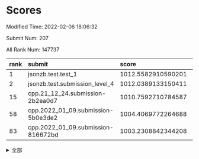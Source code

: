# Scores

Modified Time: 2022-02-06 18:06:32

Submit Num: 207

All Rank Num: 147737

| rank |               submit               |       score        |       sigma        | pk_num |
| :--- | :--------------------------------- | :----------------- | :----------------- | :----- |
| 1    | jsonzb.test.test_1                 | 1012.5582910590201 | 0.7945099723970775 | 2859   |
| 2    | jsonzb.test.submission_level_4     | 1012.0389133150411 | 0.7675193152172523 | 2857   |
| 15   | cpp.21_12_24.submission-2b2ea0d7   | 1010.7592710784587 | 0.7541849286824883 | 2858   |
| 58   | cpp.2022_01_09.submission-5b0e3de2 | 1004.4069772264688 | 0.7314751328671127 | 2852   |
| 83   | cpp.2022_01_09.submission-816672bd | 1003.2308842344208 | 0.7083190775923793 | 2852   |


<details>
<summary>全部</summary>

| rank |                 submit                 |       score        |       sigma        | pk_num |
| :--- | :------------------------------------- | :----------------- | :----------------- | :----- |
| 1    | jsonzb.test.test_1                     | 1012.5582910590201 | 0.7945099723970775 | 2859   |
| 2    | jsonzb.test.submission_level_4         | 1012.0389133150411 | 0.7675193152172523 | 2857   |
| 3    | gobigger.level_3.submission_level_3_5  | 1011.8223884782119 | 0.7945075298429939 | 2856   |
| 4    | gobigger.level_3.submission_level_3_38 | 1011.6544706661352 | 0.7799586862809438 | 2857   |
| 5    | gobigger.level_3.submission_level_3_8  | 1011.5544581624883 | 0.7594496852334753 | 2851   |
| 6    | gobigger.level_3.submission_level_3_6  | 1011.3650815924061 | 0.7759213922368556 | 2852   |
| 7    | gobigger.level_3.submission_level_3_13 | 1011.2121024501964 | 0.7696767074519908 | 2860   |
| 8    | gobigger.level_3.submission_level_3_45 | 1011.1066604483749 | 0.7762468229114826 | 2855   |
| 9    | gobigger.level_3.submission_level_3_30 | 1011.0257251109007 | 0.7901349889979323 | 2859   |
| 10   | gobigger.level_3.submission_level_3_43 | 1010.9660795944566 | 0.7986337704682251 | 2853   |
| 11   | gobigger.level_3.submission_level_3_12 | 1010.8601734405713 | 0.7483824400751521 | 2851   |
| 12   | gobigger.level_3.submission_level_3_46 | 1010.8223366836017 | 0.7716508201127336 | 2849   |
| 13   | gobigger.level_3.submission_level_3_35 | 1010.790351554675  | 0.7538981887482845 | 2852   |
| 14   | gobigger.level_3.submission_level_3_19 | 1010.7718936937493 | 0.7538400692162407 | 2856   |
| 15   | cpp.21_12_24.submission-2b2ea0d7       | 1010.7592710784587 | 0.7541849286824883 | 2858   |
| 16   | gobigger.level_3.submission_level_3_37 | 1010.7487863584064 | 0.771116931445616  | 2858   |
| 17   | gobigger.level_3.submission_level_3_22 | 1010.7290588969591 | 0.742974773151943  | 2854   |
| 18   | gobigger.level_3.submission_level_3_25 | 1010.6363845808538 | 0.7764525766404232 | 2854   |
| 19   | gobigger.level_3.submission_level_3_21 | 1010.5293711179468 | 0.7982066620872397 | 2858   |
| 20   | gobigger.level_3.submission_level_3_48 | 1010.4475355283977 | 0.7640336609550991 | 2851   |
| 21   | gobigger.level_3.submission_level_3_2  | 1010.3666747774378 | 0.7416125602549655 | 2853   |
| 22   | gobigger.level_3.submission_level_3_44 | 1010.2182159650927 | 0.7485088166290614 | 2855   |
| 23   | gobigger.level_3.submission_level_3_16 | 1010.1982897966999 | 0.7651958495667286 | 2854   |
| 24   | gobigger.level_3.submission_level_3_49 | 1010.1586127478599 | 0.7671545577272022 | 2850   |
| 25   | gobigger.level_3.submission_level_3_3  | 1010.1407879847008 | 0.7608424125210775 | 2855   |
| 26   | gobigger.level_3.submission_level_3_32 | 1010.0984069654266 | 0.7570838742659509 | 2856   |
| 27   | gobigger.level_3.submission_level_3_33 | 1010.0725127986575 | 0.7678626211568296 | 2857   |
| 28   | gobigger.level_3.submission_level_3_36 | 1009.9889030352696 | 0.7722308527833489 | 2860   |
| 29   | gobigger.level_3.submission_level_3_23 | 1009.9309482255238 | 0.7760302152623566 | 2856   |
| 30   | gobigger.level_3.submission_level_3_29 | 1009.8474119631962 | 0.7702563027249019 | 2860   |
| 31   | gobigger.level_3.submission_level_3_17 | 1009.7882584509446 | 0.7512812711315725 | 2858   |
| 32   | gobigger.level_3.submission_level_3_18 | 1009.7582856020585 | 0.7509257683239493 | 2854   |
| 33   | gobigger.level_3.submission_level_3_42 | 1009.6436239025135 | 0.7725892429037938 | 2854   |
| 34   | gobigger.level_3.submission_level_3_9  | 1009.6171190194668 | 0.738866967520398  | 2859   |
| 35   | gobigger.level_3.submission_level_3_27 | 1009.6031383814992 | 0.7413731765232594 | 2853   |
| 36   | gobigger.level_3.submission_level_3_4  | 1009.5592640196994 | 0.7522708684421516 | 2857   |
| 37   | gobigger.level_3.submission_level_3_24 | 1009.512569190956  | 0.7496268312227053 | 2854   |
| 38   | gobigger.level_3.submission_level_3_40 | 1009.4996225868618 | 0.7578674818820222 | 2856   |
| 39   | gobigger.level_3.submission_level_3_0  | 1009.4478139691488 | 0.7542090214072005 | 2855   |
| 40   | gobigger.level_3.submission_level_3_31 | 1009.3688404327743 | 0.7357937696808715 | 2857   |
| 41   | gobigger.level_3.submission_level_3_15 | 1009.3623035436198 | 0.7530883088497655 | 2854   |
| 42   | gobigger.level_3.submission_level_3_47 | 1009.3146170906967 | 0.7479396238277646 | 2850   |
| 43   | gobigger.level_3.submission_level_3_39 | 1009.3141474752721 | 0.7557445156542216 | 2855   |
| 44   | gobigger.level_3.submission_level_3_1  | 1009.2771280606469 | 0.7480095046894896 | 2848   |
| 45   | gobigger.level_3.submission_level_3_7  | 1009.2070345962795 | 0.7465732630066638 | 2856   |
| 46   | gobigger.level_3.submission_level_3_41 | 1009.1769884145148 | 0.7495751373903227 | 2853   |
| 47   | gobigger.level_3.submission_level_3_34 | 1009.0644876072326 | 0.7515944582447046 | 2854   |
| 48   | gobigger.level_3.submission_level_3_28 | 1008.9861220482695 | 0.7675747386428753 | 2851   |
| 49   | gobigger.level_3.submission_level_3_11 | 1008.7998477514848 | 0.7438905184630525 | 2852   |
| 50   | gobigger.level_3.submission_level_3_10 | 1008.725420858638  | 0.7351387090277253 | 2848   |
| 51   | gobigger.level_3.submission_level_3_14 | 1008.6956779629872 | 0.7586695473511513 | 2854   |
| 52   | gobigger.level_3.submission_level_3_26 | 1008.4412114509081 | 0.726639557935394  | 2857   |
| 53   | gobigger.level_3.submission_level_3_20 | 1008.4059084221967 | 0.7569413450216875 | 2849   |
| 54   | gobigger.level_1.submission_level_1_11 | 1004.992987700302  | 0.7238094415309172 | 2852   |
| 55   | gobigger.level_1.submission_level_1_39 | 1004.6874563315223 | 0.7147526197346316 | 2850   |
| 56   | gobigger.level_1.submission_level_1_28 | 1004.4869946862348 | 0.7213734943978239 | 2858   |
| 57   | gobigger.level_1.submission_level_1_29 | 1004.4494659191924 | 0.7202217434800783 | 2853   |
| 58   | cpp.2022_01_09.submission-5b0e3de2     | 1004.4069772264688 | 0.7314751328671127 | 2852   |
| 59   | gobigger.level_1.submission_level_1_23 | 1004.3050755611733 | 0.7171927438375906 | 2853   |
| 60   | gobigger.level_1.submission_level_1_9  | 1004.2027034071193 | 0.7108206048810077 | 2853   |
| 61   | gobigger.level_1.submission_level_1_14 | 1003.9696503878131 | 0.7150647190596388 | 2853   |
| 62   | gobigger.level_1.submission_level_1_43 | 1003.8917970226634 | 0.726642881405069  | 2851   |
| 63   | gobigger.level_1.submission_level_1_0  | 1003.8562723935509 | 0.7114431329735812 | 2852   |
| 64   | gobigger.level_1.submission_level_1_31 | 1003.7983478563859 | 0.7312286065511026 | 2849   |
| 65   | gobigger.level_1.submission_level_1_1  | 1003.7928515752635 | 0.7218730570562142 | 2857   |
| 66   | gobigger.level_1.submission_level_1_26 | 1003.7578400766339 | 0.7132407143040934 | 2855   |
| 67   | gobigger.level_1.submission_level_1_16 | 1003.7387867475795 | 0.7110674653577069 | 2859   |
| 68   | gobigger.level_1.submission_level_1_25 | 1003.7178332902558 | 0.7117258903993642 | 2853   |
| 69   | gobigger.level_1.submission_level_1_22 | 1003.6650010253248 | 0.7343398036876532 | 2853   |
| 70   | gobigger.level_1.submission_level_1_15 | 1003.6318875596294 | 0.7233086180364021 | 2858   |
| 71   | gobigger.level_1.submission_level_1_46 | 1003.5510076721276 | 0.7083903571959853 | 2856   |
| 72   | gobigger.level_1.submission_level_1_34 | 1003.5263679184034 | 0.7243867630259541 | 2853   |
| 73   | gobigger.level_1.submission_level_1_8  | 1003.5025000493564 | 0.710835135922918  | 2852   |
| 74   | gobigger.level_1.submission_level_1_17 | 1003.4134245396629 | 0.715671842388858  | 2852   |
| 75   | gobigger.level_1.submission_level_1_42 | 1003.4065794897548 | 0.7236768236763393 | 2856   |
| 76   | gobigger.level_1.submission_level_1_10 | 1003.4059741408223 | 0.7167354355133337 | 2853   |
| 77   | gobigger.level_1.submission_level_1_24 | 1003.3827925119522 | 0.7223446086749518 | 2856   |
| 78   | gobigger.level_1.submission_level_1_18 | 1003.3350690568934 | 0.7328819363264137 | 2857   |
| 79   | gobigger.level_1.submission_level_1_47 | 1003.3073424982848 | 0.7252980685292263 | 2856   |
| 80   | gobigger.level_1.submission_level_1_33 | 1003.2885960527454 | 0.7234516710848804 | 2855   |
| 81   | gobigger.level_1.submission_level_1_6  | 1003.2556097422984 | 0.7148138261510791 | 2853   |
| 82   | gobigger.level_1.submission_level_1_44 | 1003.23490107612   | 0.714305753256389  | 2862   |
| 83   | cpp.2022_01_09.submission-816672bd     | 1003.2308842344208 | 0.7083190775923793 | 2852   |
| 84   | gobigger.level_1.submission_level_1_40 | 1003.1178961592416 | 0.7201956126395332 | 2854   |
| 85   | gobigger.level_1.submission_level_1_27 | 1003.0668778176205 | 0.7349905591130976 | 2857   |
| 86   | gobigger.level_1.submission_level_1_49 | 1003.0497686271552 | 0.7183726148686805 | 2856   |
| 87   | gobigger.level_1.submission_level_1_21 | 1002.9829713466272 | 0.7155940496882965 | 2853   |
| 88   | gobigger.level_1.submission_level_1_13 | 1002.9718484822166 | 0.709428409954074  | 2855   |
| 89   | gobigger.level_1.submission_level_1_5  | 1002.9582889302501 | 0.7240295392486341 | 2852   |
| 90   | gobigger.level_1.submission_level_1_12 | 1002.8906051476794 | 0.7146929978329273 | 2852   |
| 91   | gobigger.level_1.submission_level_1_41 | 1002.889979802042  | 0.7242962362053382 | 2855   |
| 92   | gobigger.level_1.submission_level_1_35 | 1002.8046891597965 | 0.7158484825257123 | 2847   |
| 93   | gobigger.level_1.submission_level_1_36 | 1002.7613588817171 | 0.7106253842509734 | 2853   |
| 94   | gobigger.level_1.submission_level_1_32 | 1002.7492119861547 | 0.7069047944603885 | 2855   |
| 95   | gobigger.level_1.submission_level_1_19 | 1002.7275304892465 | 0.7183664220963911 | 2852   |
| 96   | gobigger.level_1.submission_level_1_3  | 1002.6083955128167 | 0.7088263110550557 | 2857   |
| 97   | gobigger.level_1.submission_level_1_2  | 1002.5997697020557 | 0.7161225333826972 | 2856   |
| 98   | gobigger.level_1.submission_level_1_37 | 1002.5978493503103 | 0.7117016227149661 | 2858   |
| 99   | gobigger.level_1.submission_level_1_7  | 1002.5094276150382 | 0.716483461226028  | 2851   |
| 100  | gobigger.level_1.submission_level_1_48 | 1002.3983821177811 | 0.7088746224605513 | 2855   |
| 101  | gobigger.level_1.submission_level_1_4  | 1001.8527057665729 | 0.7035149080538889 | 2858   |
| 102  | gobigger.level_1.submission_level_1_38 | 1001.5073717652509 | 0.7045264884688143 | 2856   |
| 103  | gobigger.level_1.submission_level_1_45 | 1001.4396503195752 | 0.7099062305472854 | 2853   |
| 104  | gobigger.level_1.submission_level_1_20 | 1001.4273051039258 | 0.7159991751907886 | 2853   |
| 105  | gobigger.level_1.submission_level_1_30 | 1001.3970692108655 | 0.7072600562771294 | 2851   |
| 106  | gobigger.random.submission_random_24   | 997.4900018303464  | 0.7102495436031722 | 2859   |
| 107  | gobigger.random.submission_random_25   | 997.2845104143794  | 0.6938048095741332 | 2854   |
| 108  | gobigger.random.submission_random_32   | 997.2844272399403  | 0.7062485333862302 | 2858   |
| 109  | gobigger.random.submission_random_28   | 997.2774903300716  | 0.7143957053163319 | 2853   |
| 110  | gobigger.random.submission_random_23   | 996.9283817605565  | 0.7157125174587287 | 2853   |
| 111  | gobigger.random.submission_random_48   | 996.9046715393009  | 0.7083949092234153 | 2859   |
| 112  | gobigger.random.submission_random_46   | 996.8747873031948  | 0.7169005457011524 | 2858   |
| 113  | gobigger.random.submission_random_44   | 996.7456395528133  | 0.7101209854557838 | 2855   |
| 114  | gobigger.random.submission_random_38   | 996.6370894825784  | 0.7142454782975288 | 2860   |
| 115  | gobigger.random.submission_random_40   | 996.6337846138629  | 0.7115478163572915 | 2851   |
| 116  | gobigger.random.submission_random_16   | 996.5923051734089  | 0.7112805228977038 | 2857   |
| 117  | gobigger.random.submission_random_9    | 996.3461945370765  | 0.7188628776683833 | 2853   |
| 118  | gobigger.random.submission_random_0    | 996.3344189575839  | 0.7090269963660564 | 2853   |
| 119  | gobigger.random.submission_random_42   | 996.2926197088427  | 0.7049136483564609 | 2856   |
| 120  | gobigger.random.submission_random_7    | 996.2872169309387  | 0.7063138429506683 | 2853   |
| 121  | gobigger.random.submission_random_47   | 996.2868322935499  | 0.6951102385127974 | 2856   |
| 122  | gobigger.random.submission_random_13   | 996.2554715624552  | 0.7054751925789047 | 2855   |
| 123  | gobigger.random.submission_random_20   | 996.2078608686974  | 0.7158865674286402 | 2857   |
| 124  | gobigger.random.submission_random_8    | 996.1616439082837  | 0.7031784377299318 | 2854   |
| 125  | gobigger.random.submission_random_3    | 996.0666576457932  | 0.702026833957015  | 2851   |
| 126  | gobigger.random.submission_random_41   | 996.0347038576995  | 0.7024989451400167 | 2853   |
| 127  | gobigger.random.submission_random_19   | 996.0104674540687  | 0.7056210016139663 | 2857   |
| 128  | gobigger.random.submission_random_26   | 995.9850801618725  | 0.7069383394215712 | 2857   |
| 129  | gobigger.random.submission_random_21   | 995.9810825045261  | 0.6988176140491459 | 2854   |
| 130  | gobigger.random.submission_random_6    | 995.8852555918812  | 0.702248867987306  | 2859   |
| 131  | gobigger.random.submission_random_45   | 995.8698500105279  | 0.7129008210742318 | 2847   |
| 132  | gobigger.random.submission_random_27   | 995.8351714004334  | 0.7047018670513963 | 2856   |
| 133  | gobigger.random.submission_random_39   | 995.7771390440931  | 0.7036360723040571 | 2851   |
| 134  | gobigger.random.submission_random_35   | 995.7511601254938  | 0.7185689793215453 | 2853   |
| 135  | gobigger.random.submission_random_22   | 995.6928556040405  | 0.7227873193763197 | 2858   |
| 136  | gobigger.random.submission_random_17   | 995.6406398615059  | 0.715307983595515  | 2853   |
| 137  | gobigger.random.submission_random_18   | 995.636885087324   | 0.7024196773128455 | 2859   |
| 138  | gobigger.random.submission_random_10   | 995.5606435319436  | 0.7144270002310484 | 2853   |
| 139  | gobigger.random.submission_random_37   | 995.4876259935504  | 0.7095722186097824 | 2855   |
| 140  | gobigger.random.submission_random_5    | 995.4649955991749  | 0.7186497632904184 | 2853   |
| 141  | gobigger.random.submission_random_15   | 995.3848833316597  | 0.7157199427706412 | 2857   |
| 142  | gobigger.random.submission_random_49   | 995.3772813508381  | 0.7143099527253187 | 2858   |
| 143  | gobigger.random.submission_random_2    | 995.3598029989241  | 0.7001420082914815 | 2858   |
| 144  | gobigger.random.submission_random_33   | 995.3495387773011  | 0.7073511489827318 | 2856   |
| 145  | gobigger.random.submission_random_11   | 995.317081831673   | 0.7254549630637286 | 2855   |
| 146  | gobigger.random.submission_random_43   | 995.2487066428238  | 0.7208056510131439 | 2854   |
| 147  | gobigger.random.submission_random_36   | 995.2218548396532  | 0.7201825316142945 | 2858   |
| 148  | gobigger.random.submission_random_31   | 995.1748059025965  | 0.7341367272243311 | 2857   |
| 149  | gobigger.random.submission_random_14   | 994.8204170542929  | 0.7225889389492348 | 2855   |
| 150  | gobigger.random.submission_random_30   | 994.7388541740281  | 0.7154876617613092 | 2855   |
| 151  | gobigger.level_2.submission_level_2_19 | 994.6974466939004  | 0.7309936647692192 | 2856   |
| 152  | gobigger.random.submission_random_12   | 994.6117693060306  | 0.7216500384813508 | 2861   |
| 153  | gobigger.random.submission_random_1    | 994.6007867940102  | 0.732747454828713  | 2855   |
| 154  | gobigger.random.submission_random_29   | 994.2817227363327  | 0.7037906184386803 | 2856   |
| 155  | gobigger.random.submission_random_4    | 994.0626193890735  | 0.7204217916878753 | 2855   |
| 156  | gobigger.random.submission_random_34   | 994.0521091328194  | 0.7283494943102249 | 2856   |
| 157  | gobigger.level_2.submission_level_2_16 | 993.9527330184769  | 0.7332647524505151 | 2853   |
| 158  | gobigger.level_2.submission_level_2_12 | 993.7479740986281  | 0.7376792648395153 | 2855   |
| 159  | gobigger.level_2.submission_level_2_13 | 993.6805543754587  | 0.731436326073706  | 2855   |
| 160  | gobigger.level_2.submission_level_2_1  | 993.6406422894779  | 0.7254809211551846 | 2855   |
| 161  | gobigger.level_2.submission_level_2_37 | 993.5577074663274  | 0.7456667630274914 | 2856   |
| 162  | gobigger.level_2.submission_level_2_28 | 993.2755381736144  | 0.7253008821583101 | 2854   |
| 163  | gobigger.level_2.submission_level_2_42 | 993.2644966787649  | 0.7238272796350086 | 2856   |
| 164  | gobigger.level_2.submission_level_2_48 | 993.2523752984512  | 0.716630964443659  | 2856   |
| 165  | gobigger.level_2.submission_level_2_41 | 993.1607447618828  | 0.7267465184620763 | 2854   |
| 166  | gobigger.level_2.submission_level_2_36 | 992.9690525914845  | 0.7411463498714667 | 2849   |
| 167  | gobigger.level_2.submission_level_2_9  | 992.9447895945835  | 0.7332438370985115 | 2854   |
| 168  | gobigger.level_2.submission_level_2_23 | 992.9255571801755  | 0.7245585989083643 | 2856   |
| 169  | gobigger.level_2.submission_level_2_38 | 992.8948915925383  | 0.7382083144208323 | 2857   |
| 170  | gobigger.level_2.submission_level_2_7  | 992.8082521282263  | 0.734024223218889  | 2863   |
| 171  | gobigger.level_2.submission_level_2_45 | 992.7265764493154  | 0.7248801011752538 | 2851   |
| 172  | gobigger.level_2.submission_level_2_18 | 992.597807812119   | 0.7262250927219926 | 2855   |
| 173  | gobigger.level_2.submission_level_2_10 | 992.5143556841491  | 0.729403721825212  | 2860   |
| 174  | gobigger.level_2.submission_level_2_24 | 992.5004263795086  | 0.7368246953871938 | 2855   |
| 175  | gobigger.level_2.submission_level_2_17 | 992.4070033617576  | 0.7372472914085255 | 2854   |
| 176  | gobigger.level_2.submission_level_2_44 | 992.397196226228   | 0.7378069033088218 | 2855   |
| 177  | gobigger.level_2.submission_level_2_49 | 992.3870855031189  | 0.7459420523171203 | 2855   |
| 178  | gobigger.level_2.submission_level_2_47 | 992.3075340671786  | 0.7406040819990574 | 2856   |
| 179  | gobigger.level_2.submission_level_2_26 | 992.1928295980337  | 0.7436641943880345 | 2856   |
| 180  | gobigger.level_2.submission_level_2_25 | 992.1043019849059  | 0.7826282335053109 | 2851   |
| 181  | gobigger.level_2.submission_level_2_14 | 992.0987635518097  | 0.7499652697604918 | 2858   |
| 182  | gobigger.level_2.submission_level_2_31 | 992.0411132983904  | 0.7474562517441762 | 2853   |
| 183  | gobigger.level_2.submission_level_2_20 | 991.9252690613647  | 0.7517773154849184 | 2853   |
| 184  | gobigger.level_2.submission_level_2_4  | 991.8873346270323  | 0.7427469684374677 | 2853   |
| 185  | gobigger.level_2.submission_level_2_30 | 991.8166571438338  | 0.7529043724049536 | 2860   |
| 186  | gobigger.level_2.submission_level_2_15 | 991.8087876110112  | 0.7491655496284829 | 2854   |
| 187  | gobigger.level_2.submission_level_2_39 | 991.7999739664757  | 0.768769427347479  | 2857   |
| 188  | gobigger.level_2.submission_level_2_11 | 991.7113179530035  | 0.7472975403787807 | 2859   |
| 189  | gobigger.level_2.submission_level_2_0  | 991.7039586164551  | 0.7408550707308358 | 2854   |
| 190  | gobigger.level_2.submission_level_2_2  | 991.6695485814442  | 0.7311186717144255 | 2849   |
| 191  | gobigger.level_2.submission_level_2_8  | 991.5402837944729  | 0.7619246457608221 | 2850   |
| 192  | gobigger.level_2.submission_level_2_6  | 991.5074283807041  | 0.7437955126531427 | 2854   |
| 193  | gobigger.level_2.submission_level_2_33 | 991.4858305453427  | 0.7404914400038073 | 2859   |
| 194  | gobigger.level_2.submission_level_2_46 | 991.4548639317982  | 0.755668216673661  | 2858   |
| 195  | gobigger.level_2.submission_level_2_32 | 991.237184999059   | 0.7462410560591863 | 2854   |
| 196  | gobigger.level_2.submission_level_2_29 | 991.2300273512319  | 0.7405741847163857 | 2858   |
| 197  | gobigger.level_2.submission_level_2_3  | 991.2025269556116  | 0.7649154578214994 | 2856   |
| 198  | gobigger.level_2.submission_level_2_21 | 991.1290072074495  | 0.7696876351365058 | 2858   |
| 199  | gobigger.level_2.submission_level_2_22 | 991.0906355158861  | 0.7416893602075304 | 2859   |
| 200  | gobigger.level_2.submission_level_2_34 | 991.0508971233205  | 0.7492110159472289 | 2856   |
| 201  | gobigger.level_2.submission_level_2_27 | 991.0199045647123  | 0.7594080809213155 | 2859   |
| 202  | gobigger.level_2.submission_level_2_35 | 990.7531645298664  | 0.743618194670495  | 2857   |
| 203  | gobigger.level_2.submission_level_2_5  | 990.7059009841932  | 0.7684662084279432 | 2850   |
| 204  | gobigger.level_2.submission_level_2_43 | 990.3818246386767  | 0.770042438455684  | 2856   |
| 205  | gobigger.level_2.submission_level_2_40 | 990.2369011866272  | 0.7593929204046521 | 2853   |
| 206  | gobigger.none.submission_none_0        | 975.2877556675312  | 1.4456036721293342 | 2853   |
| 207  | gobigger.none.submission_none_1        | 974.5507903713408  | 1.6142851461267647 | 2858   |

</details>